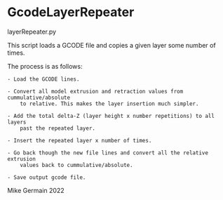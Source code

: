 # GcodeLayerRepeater
layerRepeater.py

This script loads a GCODE file and copies a given layer some number of times.

The process is as follows:

    - Load the GCODE lines.
    
    - Convert all model extrusion and retraction values from cummulative/absolute
        to relative. This makes the layer insertion much simpler.
        
    - Add the total delta-Z (layer height x number repetitions) to all layers
        past the repeated layer.
        
    - Insert the repeated layer x number of times.
    
    - Go back though the new file lines and convert all the relative extrusion
        values back to cummulative/absolute.
        
    - Save output gcode file.

Mike Germain 2022
